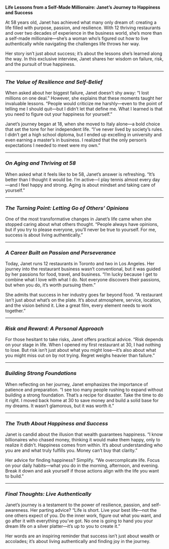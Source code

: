 **Life Lessons from a Self-Made Millionaire: Janet’s Journey to Happiness and Success**

At 58 years old, Janet has achieved what many only dream of: creating a life filled with purpose, passion, and resilience. With 12 thriving restaurants and over two decades of experience in the business world, she’s more than a self-made millionaire—she’s a woman who’s figured out how to live authentically while navigating the challenges life throws her way.  

Her story isn’t just about success; it’s about the lessons she’s learned along the way. In this exclusive interview, Janet shares her wisdom on failure, risk, and the pursuit of true happiness.  

---

### *The Value of Resilience and Self-Belief*  
When asked about her biggest failure, Janet doesn’t shy away: “I lost millions on one deal.” However, she explains that these moments taught her invaluable lessons. “People would criticize me harshly—even to the point of telling me I should quit—but I didn’t let that define me. What I learned is that you need to figure out your happiness for yourself.”  

Janet’s journey began at 18, when she moved to Italy alone—a bold choice that set the tone for her independent life. “I’ve never lived by society’s rules. I didn’t get a high school diploma, but I ended up excelling in university and even earning a master’s in business. I realized that the only person’s expectations I needed to meet were my own.”  

---

### *On Aging and Thriving at 58*  
When asked what it feels like to be 58, Janet’s answer is refreshing. “It’s better than I thought it would be. I’m active—I play tennis almost every day—and I feel happy and strong. Aging is about mindset and taking care of yourself.”  

---

### *The Turning Point: Letting Go of Others’ Opinions*  
One of the most transformative changes in Janet’s life came when she stopped caring about what others thought. “People always have opinions, but if you try to please everyone, you’ll never be true to yourself. For me, success is about living authentically.”  

---

### *A Career Built on Passion and Perseverance*  
Today, Janet runs 12 restaurants in Toronto and two in Los Angeles. Her journey into the restaurant business wasn’t conventional, but it was guided by her passions for food, travel, and business. “I’m lucky because I get to combine what I love with what I do. Not everyone discovers their passions, but when you do, it’s worth pursuing them.”  

She admits that success in her industry goes far beyond food. “A restaurant isn’t just about what’s on the plate. It’s about atmosphere, service, location, and the vision behind it. Like a great film, every element needs to work together.”  

---

### *Risk and Reward: A Personal Approach*  
For those hesitant to take risks, Janet offers practical advice. “Risk depends on your stage in life. When I opened my first restaurant at 30, I had nothing to lose. But risk isn’t just about what you might lose—it’s also about what you might miss out on by not trying. Regret weighs heavier than failure.”  

---

### *Building Strong Foundations*  
When reflecting on her journey, Janet emphasizes the importance of patience and preparation. “I see too many people rushing to expand without building a strong foundation. That’s a recipe for disaster. Take the time to do it right. I moved back home at 30 to save money and build a solid base for my dreams. It wasn’t glamorous, but it was worth it.”  

---

### *The Truth About Happiness and Success*  
Janet is candid about the illusion that wealth guarantees happiness. “I know billionaires who chased money, thinking it would make them happy, only to realize it didn’t. Happiness comes from within. It’s about understanding who you are and what truly fulfills you. Money can’t buy that clarity.”  

Her advice for finding happiness? Simplify. “We overcomplicate life. Focus on your daily habits—what you do in the morning, afternoon, and evening. Break it down and ask yourself if those actions align with the life you want to build.”  

---

### *Final Thoughts: Live Authentically*  
Janet’s journey is a testament to the power of resilience, passion, and self-awareness. Her parting advice? “Life is short. Live your best life—not the one others expect of you. Do the inner work, figure out what you want, and go after it with everything you’ve got. No one is going to hand you your dream life on a silver platter—it’s up to you to create it.”  

Her words are an inspiring reminder that success isn’t just about wealth or accolades; it’s about living authentically and finding joy in the journey.
